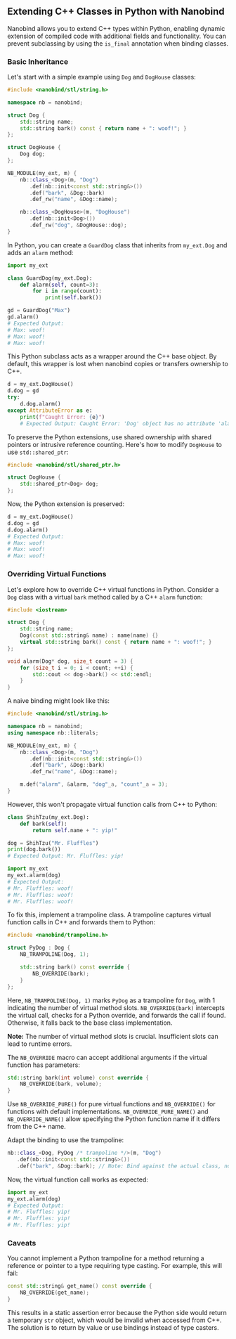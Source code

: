 ## Extending C++ Classes in Python with Nanobind

Nanobind allows you to extend C++ types within Python, enabling dynamic extension of compiled code with additional fields and functionality. You can prevent subclassing by using the `is_final` annotation when binding classes.

### Basic Inheritance

Let's start with a simple example using `Dog` and `DogHouse` classes:

```cpp
#include <nanobind/stl/string.h>

namespace nb = nanobind;

struct Dog {
    std::string name;
    std::string bark() const { return name + ": woof!"; }
};

struct DogHouse {
    Dog dog;
};

NB_MODULE(my_ext, m) {
    nb::class_<Dog>(m, "Dog")
       .def(nb::init<const std::string&>())
       .def("bark", &Dog::bark)
       .def_rw("name", &Dog::name);

    nb::class_<DogHouse>(m, "DogHouse")
       .def(nb::init<Dog>())
       .def_rw("dog", &DogHouse::dog);
}
```

In Python, you can create a `GuardDog` class that inherits from `my_ext.Dog` and adds an `alarm` method:

```python
import my_ext

class GuardDog(my_ext.Dog):
    def alarm(self, count=3):
        for i in range(count):
            print(self.bark())

gd = GuardDog("Max")
gd.alarm()
# Expected Output:
# Max: woof!
# Max: woof!
# Max: woof!
```

This Python subclass acts as a wrapper around the C++ base object. By default, this wrapper is lost when nanobind copies or transfers ownership to C++.

```python
d = my_ext.DogHouse()
d.dog = gd
try:
    d.dog.alarm()
except AttributeError as e:
    print(f"Caught Error: {e}")
    # Expected Output: Caught Error: 'Dog' object has no attribute 'alarm'
```

To preserve the Python extensions, use shared ownership with shared pointers or intrusive reference counting. Here's how to modify `DogHouse` to use `std::shared_ptr`:

```cpp
#include <nanobind/stl/shared_ptr.h>

struct DogHouse {
    std::shared_ptr<Dog> dog;
};
```

Now, the Python extension is preserved:

```python
d = my_ext.DogHouse()
d.dog = gd
d.dog.alarm()
# Expected Output:
# Max: woof!
# Max: woof!
# Max: woof!
```

### Overriding Virtual Functions

Let's explore how to override C++ virtual functions in Python. Consider a `Dog` class with a virtual `bark` method called by a C++ `alarm` function:

```cpp
#include <iostream>

struct Dog {
    std::string name;
    Dog(const std::string& name) : name(name) {}
    virtual std::string bark() const { return name + ": woof!"; }
};

void alarm(Dog* dog, size_t count = 3) {
    for (size_t i = 0; i < count; ++i) {
        std::cout << dog->bark() << std::endl;
    }
}
```

A naive binding might look like this:

```cpp
#include <nanobind/stl/string.h>

namespace nb = nanobind;
using namespace nb::literals;

NB_MODULE(my_ext, m) {
    nb::class_<Dog>(m, "Dog")
       .def(nb::init<const std::string&>())
       .def("bark", &Dog::bark)
       .def_rw("name", &Dog::name);

    m.def("alarm", &alarm, "dog"_a, "count"_a = 3);
}
```

However, this won't propagate virtual function calls from C++ to Python:

```python
class ShihTzu(my_ext.Dog):
    def bark(self):
        return self.name + ": yip!"

dog = ShihTzu("Mr. Fluffles")
print(dog.bark())
# Expected Output: Mr. Fluffles: yip!

import my_ext
my_ext.alarm(dog)
# Expected Output:
# Mr. Fluffles: woof!
# Mr. Fluffles: woof!
# Mr. Fluffles: woof!
```

To fix this, implement a trampoline class. A trampoline captures virtual function calls in C++ and forwards them to Python:

```cpp
#include <nanobind/trampoline.h>

struct PyDog : Dog {
    NB_TRAMPOLINE(Dog, 1);

    std::string bark() const override {
        NB_OVERRIDE(bark);
    }
};
```

Here, `NB_TRAMPOLINE(Dog, 1)` marks `PyDog` as a trampoline for `Dog`, with 1 indicating the number of virtual method slots. `NB_OVERRIDE(bark)` intercepts the virtual call, checks for a Python override, and forwards the call if found. Otherwise, it falls back to the base class implementation.

**Note:** The number of virtual method slots is crucial. Insufficient slots can lead to runtime errors.

The `NB_OVERRIDE` macro can accept additional arguments if the virtual function has parameters:

```cpp
std::string bark(int volume) const override {
    NB_OVERRIDE(bark, volume);
}
```

Use `NB_OVERRIDE_PURE()` for pure virtual functions and `NB_OVERRIDE()` for functions with default implementations. `NB_OVERRIDE_PURE_NAME()` and `NB_OVERRIDE_NAME()` allow specifying the Python function name if it differs from the C++ name.

Adapt the binding to use the trampoline:

```cpp
nb::class_<Dog, PyDog /* trampoline */>(m, "Dog")
   .def(nb::init<const std::string&>())
   .def("bark", &Dog::bark); // Note: Bind against the actual class, not the trampoline
```

Now, the virtual function call works as expected:

```python
import my_ext
my_ext.alarm(dog)
# Expected Output:
# Mr. Fluffles: yip!
# Mr. Fluffles: yip!
# Mr. Fluffles: yip!
```

### Caveats

You cannot implement a Python trampoline for a method returning a reference or pointer to a type requiring type casting. For example, this will fail:

```cpp
const std::string& get_name() const override {
    NB_OVERRIDE(get_name);
}
```

This results in a static assertion error because the Python side would return a temporary `str` object, which would be invalid when accessed from C++. The solution is to return by value or use bindings instead of type casters.
